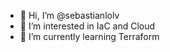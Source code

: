 - 👋 Hi, I’m @sebastianlolv
- 👀 I’m interested in IaC and Cloud
- 🌱 I’m currently learning Terraform

<!---
sebastianlolv/sebastianlolv is a ✨ special ✨ repository because its `README.md` (this file) appears on your GitHub profile.
You can click the Preview link to take a look at your changes.
--->
